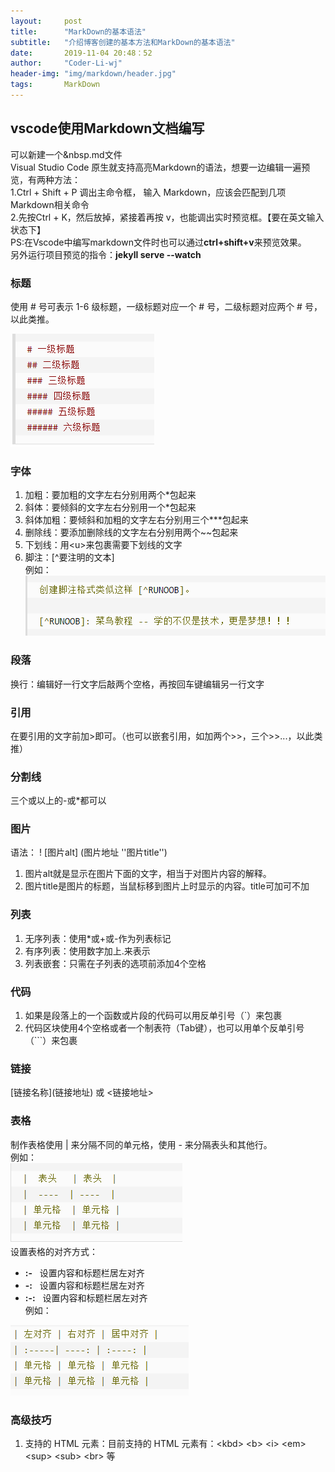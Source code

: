 ```yaml
---
layout:     post
title:      "MarkDown的基本语法"
subtitle:   "介绍博客创建的基本方法和MarkDown的基本语法"
date:       2019-11-04 20:48：52
author:     "Coder-Li-wj"
header-img: "img/markdown/header.jpg"
tags:       MarkDown
---
```

## vscode使用Markdown文档编写  

可以新建一个&nbsp.md文件  
Visual Studio Code 原生就支持高亮Markdown的语法，想要一边编辑一遍预览，有两种方法：  
1.Ctrl + Shift + P 调出主命令框，  输入 Markdown，应该会匹配到几项 Markdown相关命令  
2.先按Ctrl + K，然后放掉，紧接着再按 v，也能调出实时预览框。【要在英文输入状态下】  
PS:在Vscode中编写markdown文件时也可以通过**ctrl+shift+v**来预览效果。  
另外运行项目预览的指令：**jekyll serve --watch**

### 标题  

使用 # 号可表示 1-6 级标题，一级标题对应一个 # 号，二级标题对应两个 # 号，以此类推。  

![标题使用例子](/img/MarkDown/biaoti.png '标题例子')  

### 字体  

1. 加粗：要加粗的文字左右分别用两个*包起来  
2. 斜体：要倾斜的文字左右分别用一个*包起来  
3. 斜体加粗：要倾斜和加粗的文字左右分别用三个***包起来
4. 删除线：要添加删除线的文字左右分别用两个~~包起来  
5. 下划线：用\<u></u>来包裹需要下划线的文字  
6. 脚注：[^要注明的文本]  
例如：![脚注使用例子](/img/MarkDown/jiaozhu.png)  

### 段落  

换行：编辑好一行文字后敲两个空格，再按回车键编辑另一行文字  

### 引用  

在要引用的文字前加>即可。（也可以嵌套引用，如加两个>>，三个>>...，以此类推）  

### 分割线  

三个或以上的-或*都可以  

### 图片  

语法： ! [图片alt] (图片地址 ''图片title'') 

1. 图片alt就是显示在图片下面的文字，相当于对图片内容的解释。
2. 图片title是图片的标题，当鼠标移到图片上时显示的内容。title可加可不加  

### 列表  

1. 无序列表：使用*或+或-作为列表标记  
2. 有序列表：使用数字加上.来表示  
3. 列表嵌套：只需在子列表的选项前添加4个空格  

### 代码  

1. 如果是段落上的一个函数或片段的代码可以用反单引号（`）来包裹  
2. 代码区块使用4个空格或者一个制表符（Tab键），也可以用单个反单引号（```）来包裹  

### 链接  

\[链接名称](链接地址) 或  <链接地址>  

### 表格  

制作表格使用 | 来分隔不同的单元格，使用 - 来分隔表头和其他行。  
例如：  
![表格使用例子](/img/MarkDown/table.png)  
设置表格的对齐方式：  

* **:-** &nbsp; 设置内容和标题栏居左对齐  
* **-:** &nbsp; 设置内容和标题栏居左对齐
* **:-:** &nbsp; 设置内容和标题栏居左对齐  
例如：  

![表格对齐例子](/img/MarkDown/table-center.png)

### 高级技巧  

1. 支持的 HTML 元素：目前支持的 HTML 元素有：\<kbd> \<b> \<i> \<em> \<sup> \<sub> \<br> 等  

